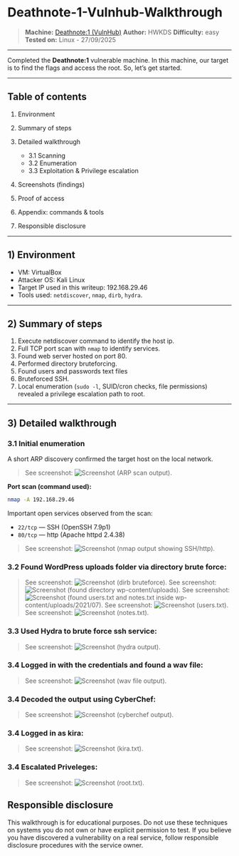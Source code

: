 # Deathnote-1-Vulnhub-Walkthrough

> **Machine:** [Deathnote:1 (VulnHub)](https://www.vulnhub.com/entry/deathnote-1,739/)
> **Author:** HWKDS
> **Difficulty:** easy
> **Tested on:** Linux - 27/09/2025

---


Completed the **Deathnote:1** vulnerable machine. In this machine, our target is to find the flags and access the root. So, let’s get started.


---

## Table of contents

1. Environment
2. Summary of steps
3. Detailed walkthrough

   * 3.1 Scanning
   * 3.2 Enumeration
   * 3.3 Exploitation & Privilege escalation
4. Screenshots (findings)
5. Proof of access
6. Appendix: commands & tools
7. Responsible disclosure

---

## 1) Environment

* VM: VirtualBox
* Attacker OS: Kali Linux
* Target IP used in this writeup: 192.168.29.46
* Tools used: `netdiscover`, `nmap`, `dirb`, `hydra`.

---

## 2) Summary of steps

1. Execute netdiscover command to identify the host ip.
2. Full TCP port scan with `nmap` to identify services.
3. Found web server hosted on port 80.
4. Performed directory bruteforcing.
5. Found users and passwords text files
6. Bruteforced SSH.
7. Local enumeration (`sudo -l`, SUID/cron checks, file permissions) revealed a privilege escalation path to root.

---

## 3) Detailed walkthrough

### 3.1 Initial enumeration

A short ARP discovery confirmed the target host on the local network.

> See screenshot: ![Screenshot](assets/1.png) (ARP scan output).

**Port scan (command used):**

```bash
nmap -A 192.168.29.46
```

Important open services observed from the scan:

* `22/tcp` — SSH (OpenSSH 7.9p1)
* `80/tcp` — http (Apache httpd 2.4.38)

> See screenshot: ![Screenshot](assets/2.png) (nmap output showing SSH/http).

### 3.2 Found WordPress uploads folder via directory brute force:

> See screenshot: ![Screenshot](assets/3.png) (dirb bruteforce).
> See screenshot: ![Screenshot](assets/4.png) (found directory wp-content/uploads).
> See screenshot: ![Screenshot](assets/5.png) (found users.txt and notes.txt inside wp-content/uploads/2021/07).
> See screenshot: ![Screenshot](assets/7.png) (users.txt).
> See screenshot: ![Screenshot](assets/6.png) (notes.txt).

### 3.3 Used Hydra to brute force ssh service:

> See screenshot: ![Screenshot](assets/8.png) (hydra output).

### 3.4 Logged in with the credentials and found a wav file:

> See screenshot: ![Screenshot](assets/9.png) (wav file output).

### 3.4 Decoded the output using CyberChef:

> See screenshot: ![Screenshot](assets/10.png) (cyberchef output).

### 3.4 Logged in as kira:

> See screenshot: ![Screenshot](assets/11.png) (kira.txt).

### 3.4 Escalated Priveleges:

> See screenshot: ![Screenshot](assets/13.png) (root.txt).

## Responsible disclosure

This walkthrough is for educational purposes. Do not use these techniques on systems you do not own or have explicit permission to test. If you believe you have discovered a vulnerability on a real service, follow responsible disclosure procedures with the service owner.
